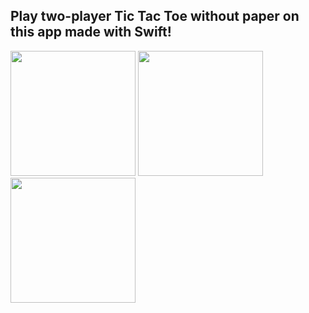 ## Play two-player Tic Tac Toe without paper on this app made with Swift!

<img src="https://github.com/SabaMemon/TicTacToe/assets/58344531/864f776a-aac7-4e0b-b750-09e8e12adce4" width="200" />
<img src="https://github.com/SabaMemon/TicTacToe/assets/58344531/d909aa42-9031-4450-99e8-fdb20972eb7b" width="200" />
<img src="https://github.com/SabaMemon/TicTacToe/assets/58344531/5ba4322a-7887-4fa8-a72c-b6959638f387" width="200" />
